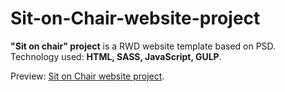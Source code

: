 # Sit-on-Chair-website-project

<strong>"Sit on chair" project</strong> is a RWD website template based on PSD. Technology used: <strong>HTML, SASS, JavaScript, GULP</strong>.

Preview: <a href="https://michaldec1984.github.io/Sit-on-Chair-website-project/">Sit on Chair website project</a>.
